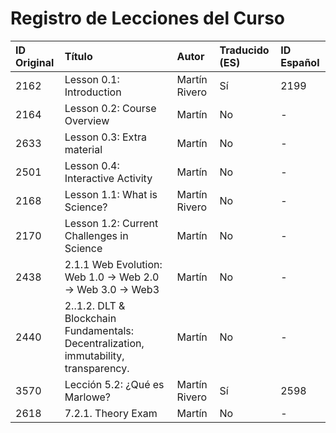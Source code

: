 # Registro de Lecciones del Curso

| ID Original | Título | Autor | Traducido (ES) | ID Español |
| :--- | :--- | :--- | :--- | :--- |
| 2162 | Lesson 0.1: Introduction | Martín Rivero | Sí | 2199 |
| 2164 | Lesson 0.2: Course Overview | Martín | No | - |
| 2633 | Lesson 0.3: Extra material | Martín | No | - |
| 2501 | Lesson 0.4: Interactive Activity | Martín | No | - |
| 2168 | Lesson 1.1: What is Science? | Martín Rivero | No | - |
| 2170 | Lesson 1.2: Current Challenges in Science | Martín | No | - |
| 2438 | 2.1.1 Web Evolution: Web 1.0 → Web 2.0 → Web 3.0 → Web3 | Martín | No | - |
| 2440 | 2..1.2. DLT &#038; Blockchain Fundamentals: Decentralization, immutability, transparency. | Martín | No | - |
| 3570 | Lección 5.2: ¿Qué es Marlowe? | Martín Rivero | Sí | 2598 |
| 2618 | 7.2.1. Theory Exam | Martín | No | - |